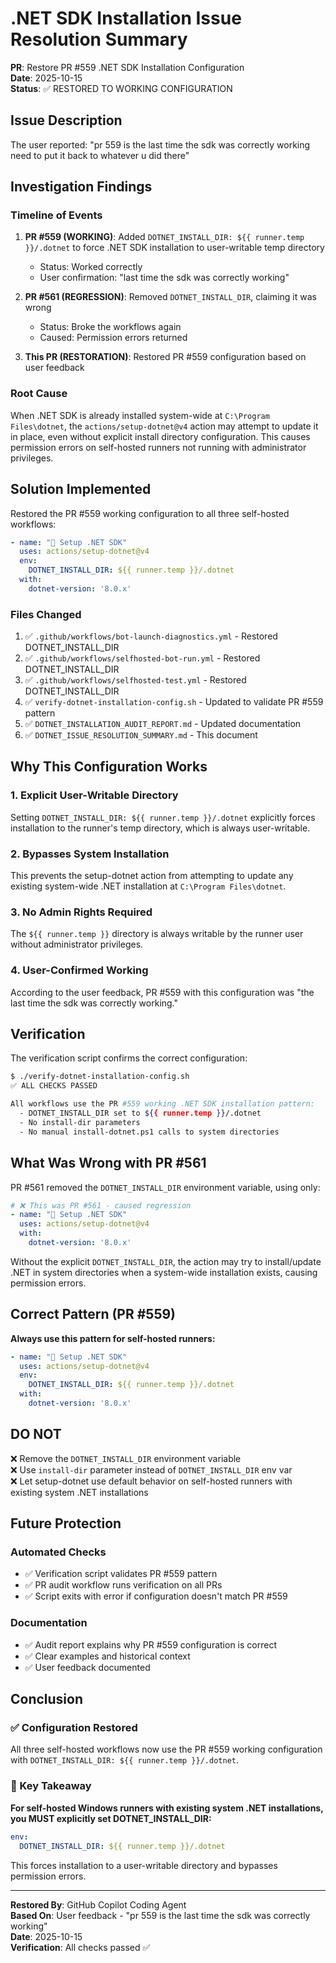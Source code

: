# .NET SDK Installation Issue Resolution Summary

**PR**: Restore PR #559 .NET SDK Installation Configuration  
**Date**: 2025-10-15  
**Status**: ✅ RESTORED TO WORKING CONFIGURATION

## Issue Description

The user reported: "pr 559 is the last time the sdk was correctly working need to put it back to whatever u did there"

## Investigation Findings

### Timeline of Events

1. **PR #559 (WORKING)**: Added `DOTNET_INSTALL_DIR: ${{ runner.temp }}/.dotnet` to force .NET SDK installation to user-writable temp directory
   - Status: Worked correctly
   - User confirmation: "last time the sdk was correctly working"

2. **PR #561 (REGRESSION)**: Removed `DOTNET_INSTALL_DIR`, claiming it was wrong
   - Status: Broke the workflows again
   - Caused: Permission errors returned

3. **This PR (RESTORATION)**: Restored PR #559 configuration based on user feedback

### Root Cause

When .NET SDK is already installed system-wide at `C:\Program Files\dotnet`, the `actions/setup-dotnet@v4` action may attempt to update it in place, even without explicit install directory configuration. This causes permission errors on self-hosted runners not running with administrator privileges.

## Solution Implemented

Restored the PR #559 working configuration to all three self-hosted workflows:

```yaml
- name: "🔧 Setup .NET SDK"
  uses: actions/setup-dotnet@v4
  env:
    DOTNET_INSTALL_DIR: ${{ runner.temp }}/.dotnet
  with:
    dotnet-version: '8.0.x'
```

### Files Changed

1. ✅ `.github/workflows/bot-launch-diagnostics.yml` - Restored DOTNET_INSTALL_DIR
2. ✅ `.github/workflows/selfhosted-bot-run.yml` - Restored DOTNET_INSTALL_DIR  
3. ✅ `.github/workflows/selfhosted-test.yml` - Restored DOTNET_INSTALL_DIR
4. ✅ `verify-dotnet-installation-config.sh` - Updated to validate PR #559 pattern
5. ✅ `DOTNET_INSTALLATION_AUDIT_REPORT.md` - Updated documentation
6. ✅ `DOTNET_ISSUE_RESOLUTION_SUMMARY.md` - This document

## Why This Configuration Works

### 1. Explicit User-Writable Directory
Setting `DOTNET_INSTALL_DIR: ${{ runner.temp }}/.dotnet` explicitly forces installation to the runner's temp directory, which is always user-writable.

### 2. Bypasses System Installation
This prevents the setup-dotnet action from attempting to update any existing system-wide .NET installation at `C:\Program Files\dotnet`.

### 3. No Admin Rights Required
The `${{ runner.temp }}` directory is always writable by the runner user without administrator privileges.

### 4. User-Confirmed Working
According to the user feedback, PR #559 with this configuration was "the last time the sdk was correctly working."

## Verification

The verification script confirms the correct configuration:

```bash
$ ./verify-dotnet-installation-config.sh
✅ ALL CHECKS PASSED

All workflows use the PR #559 working .NET SDK installation pattern:
  - DOTNET_INSTALL_DIR set to ${{ runner.temp }}/.dotnet
  - No install-dir parameters
  - No manual install-dotnet.ps1 calls to system directories
```

## What Was Wrong with PR #561

PR #561 removed the `DOTNET_INSTALL_DIR` environment variable, using only:

```yaml
# ❌ This was PR #561 - caused regression
- name: "🔧 Setup .NET SDK"
  uses: actions/setup-dotnet@v4
  with:
    dotnet-version: '8.0.x'
```

Without the explicit `DOTNET_INSTALL_DIR`, the action may try to install/update .NET in system directories when a system-wide installation exists, causing permission errors.

## Correct Pattern (PR #559)

**Always use this pattern for self-hosted runners:**

```yaml
- name: "🔧 Setup .NET SDK"
  uses: actions/setup-dotnet@v4
  env:
    DOTNET_INSTALL_DIR: ${{ runner.temp }}/.dotnet
  with:
    dotnet-version: '8.0.x'
```

## DO NOT

❌ Remove the `DOTNET_INSTALL_DIR` environment variable  
❌ Use `install-dir` parameter instead of `DOTNET_INSTALL_DIR` env var  
❌ Let setup-dotnet use default behavior on self-hosted runners with existing system .NET installations

## Future Protection

### Automated Checks
- ✅ Verification script validates PR #559 pattern
- ✅ PR audit workflow runs verification on all PRs
- ✅ Script exits with error if configuration doesn't match PR #559

### Documentation
- ✅ Audit report explains why PR #559 configuration is correct
- ✅ Clear examples and historical context
- ✅ User feedback documented

## Conclusion

### ✅ Configuration Restored

All three self-hosted workflows now use the PR #559 working configuration with `DOTNET_INSTALL_DIR: ${{ runner.temp }}/.dotnet`.

### 🎯 Key Takeaway

**For self-hosted Windows runners with existing system .NET installations, you MUST explicitly set DOTNET_INSTALL_DIR:**

```yaml
env:
  DOTNET_INSTALL_DIR: ${{ runner.temp }}/.dotnet
```

This forces installation to a user-writable directory and bypasses permission errors.

---

**Restored By**: GitHub Copilot Coding Agent  
**Based On**: User feedback - "pr 559 is the last time the sdk was correctly working"  
**Date**: 2025-10-15  
**Verification**: All checks passed ✅
